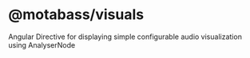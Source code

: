 # @motabass/visuals

Angular Directive for displaying simple configurable audio visualization using AnalyserNode
